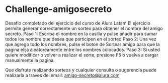 # Challenge-amigosecreto
Desafio completado del ejercicio del curso de Alura Latam
El ejercicio permite generar correctamente un sorteo para obtener el nombre del amigo secreto.
Paso 1: Escriba el nombre en la casilla y pulse añadir para sumar todos los nombre que desea que participen en el sorteo
Paso 2: Una vez que agrego todo los nombres, pulse el boton de Sortear amigo para que la pagina elija aleatoreamente entre los nombres colocados.
Paso 3: Si usted quiere modificar o volver a realizar el sorte, presione F5 o vuelva a cargar manualmente la pagina.

Que disfrute realizando sorteos y cualquier consulta o sugerencia puede realizarla a traves del email: amigo-secreto@alura.com
